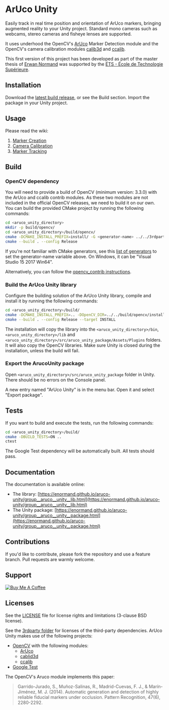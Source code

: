# ArUco Unity

Easily track in real time position and orientation of ArUco markers, bringing augmented reality to your Unity project. Standard mono cameras such as webcams, stereo cameras and fisheye lenses are supported.

It uses underhood the OpenCV's [ArUco](http://docs.opencv.org/master/d9/d6a/group__aruco.html) Marker Detection module and the OpenCV's camera calibration modules [calib3d](http://docs.opencv.org/master/d9/d0c/group__calib3d.html) and [ccalib](http://docs.opencv.org/master/d3/ddc/group__ccalib.html).

This first version of this project has been developed as part of the master thesis of [Erwan Normand](https://ca.linkedin.com/in/normanderwan)  was supported by the [ÉTS - École de Technologie Supérieure](https://www.etsmtl.ca/).

## Installation

Download the [latest build release](https://github.com/enormand/aruco-unity/releases), or see the Build section. Import the package in your Unity project.

## Usage

Please read the wiki:

1. [Marker Creation](https://github.com/NormandErwan/aruco-unity/wiki/Marker-Creation)
1. [Camera Calibration](https://github.com/NormandErwan/aruco-unity/wiki/2.-Camera-Calibration)
1. [Marker Tracking](https://github.com/NormandErwan/aruco-unity/wiki/3.-Marker-Tracking)

## Build

### OpenCV dependency

You will need to provide a build of OpenCV (minimum version: 3.3.0) with the ArUco and ccalib contrib modules. As these two modules are not included in the official OpenCV releases, we need to build it on our own. You can build
the provided CMake project by running the following commands:

```bash
cd <aruco_unity_directory>
mkdir -p build/opencv/
cd <aruco_unity_directory>/build/opencv/
cmake -DCMAKE_INSTALL_PREFIX=install/ -G <generator-name> ../../3rdparty/opencv_contrib/
cmake --build . --config Release
```

If you're not familiar with CMake generators, see this [list of generators](https://cmake.org/cmake/help/latest/manual/cmake-generators.7.html) to set the generator-name variable above.
On Windows, it can be "Visual Studio 15 2017 Win64".

Alternatively, you can follow the [opencv_contrib instructions](https://github.com/opencv/opencv_contrib).

### Build the ArUco Unity library

Configure the building solution of the ArUco Unity library, compile and install it by running the following commands:

```bash
cd <aruco_unity_directory>/build/
cmake -DCMAKE_INSTALL_PREFIX=.. -DOpenCV_DIR=../../build/opencv/install/ -G <generator-name> ..
cmake --build . --config Release --target INSTALL
```

The installation will copy the library into the `<aruco_unity_directory>/bin`, `<aruco_unity_directory>/lib` and `<aruco_unity_directory>/src/aruco_unity_package/Assets/Plugins` folders. It will also copy the OpenCV libraries. Make sure Unity is closed during the installation, unless the build will fail.

### Export the ArucoUnity package

Open `<aruco_unity_directory>/src/aruco_unity_package` folder in Unity. There should be no errors on the Console panel.

A new entry named "ArUco Unity" is in the menu bar. Open it and select "Export package".

## Tests

If you want to build and execute the tests, run the following commands:

```bash
cd <aruco_unity_directory>/build/
cmake -DBUILD_TESTS=ON ..
ctest
```

The Google Test dependency will be automatically built. All tests should pass.

## Documentation

The documentation is available online:

- The library: [https://enormand.github.io/aruco-unity/group__aruco__unity__lib.html](https://enormand.github.io/aruco-unity/group__aruco__unity__lib.html)
- The Unity package: [https://enormand.github.io/aruco-unity/group__aruco__unity__package.html](https://enormand.github.io/aruco-unity/group__aruco__unity__package.html)

## Contributions

If you'd like to contribute, please fork the repository and use a feature branch. Pull requests are warmly welcome.

## Support

<a href="https://www.buymeacoffee.com/h48VU3fny" target="_blank"><img src="https://www.buymeacoffee.com/assets/img/custom_images/orange_img.png" alt="Buy Me A Coffee" style="height: auto !important;width: auto !important;" ></a>

## Licenses

See the [LICENSE](LICENSE) file for license rights and limitations (3-clause BSD license).

See the [3rdparty folder](3rdparty/) for licenses of the third-party dependencies. ArUco Unity makes use of the
following projects:

- [OpenCV](http://opencv.org/) with the following modules:
  - [ArUco](https://github.com/opencv/opencv_contrib/tree/master/modules/aruco)
  - [cablid3d](http://docs.opencv.org/master/d9/d0c/group__calib3d.html)
  - [ccalib](http://docs.opencv.org/master/d3/ddc/group__ccalib.html)
- [Google Test](https://github.com/google/googletest)

The OpenCV's Aruco module implements this paper:

> Garrido-Jurado, S., Muñoz-Salinas, R., Madrid-Cuevas, F. J., & Marín-Jiménez, M. J. (2014). Automatic generation and detection of highly reliable fiducial markers under occlusion. Pattern Recognition, 47(6), 2280-2292.